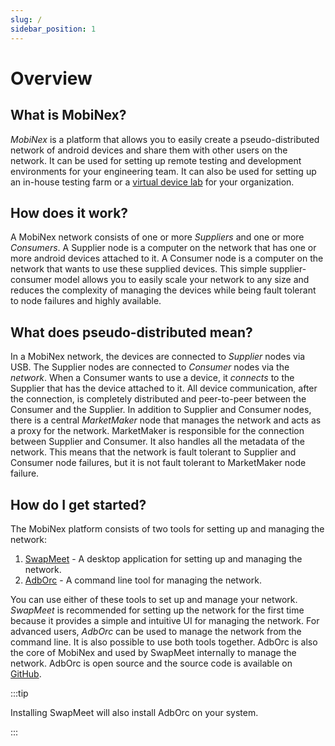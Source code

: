 ```yaml
---
slug: /
sidebar_position: 1
---
```


# Overview


## What is MobiNex?

*MobiNex* is a platform that allows you to easily create a pseudo-distributed network of android devices and
share them with other users on the network. It can be used for setting up remote testing and development
environments for your engineering team. It can also be used for setting up an in-house testing farm or
a [virtual device lab](https://mobinex.io/blog/why-setup-a-virtual-device-lab) for your organization.


## How does it work?

A MobiNex network consists of one or more *Suppliers* and one or more *Consumers*. A Supplier node is a
computer on the network that has one or more android devices attached to it. A Consumer node is a computer
on the network that wants to use these supplied devices. This simple supplier-consumer model allows you
to easily scale your network to any size and reduces the complexity of managing the devices while being
fault tolerant to node failures and highly available.

## What does pseudo-distributed mean?

In a MobiNex network, the devices are connected to *Supplier* nodes via USB. The Supplier nodes are
connected to *Consumer* nodes via the *network*. When a Consumer wants to use a device, it *connects* to
the Supplier that has the device attached to it. All device communication, after the connection, is
completely distributed and peer-to-peer between the Consumer and the Supplier. In addition to
Supplier and Consumer nodes, there is a central *MarketMaker* node that manages the network and acts
as a proxy for the network. MarketMaker is responsible for the connection between Supplier and
Consumer. It also handles all the metadata of the network. This means that the network is fault
tolerant to Supplier and Consumer node failures, but it is not fault tolerant to MarketMaker node failure.

## How do I get started?

The MobiNex platform consists of two tools for setting up and managing the network:

1. [SwapMeet](/category/swapmeet-gui) - A desktop application for setting up and managing the network.
2. [AdbOrc](/category/adborc-cli) - A command line tool for managing the network.

You can use either of these tools to set up and manage your network. *SwapMeet* is recommended for
setting up the network for the first time because it provides a simple and intuitive UI for managing
the network. For advanced users, *AdbOrc* can be used to manage the network from the command line.
It is also possible to use both tools together. AdbOrc is also the core of MobiNex
and used by SwapMeet internally to manage the network. AdbOrc is open source and the source code is
available on [GitHub](https://github.com/mobi-nex/adborc.git).


:::tip

Installing SwapMeet will also install AdbOrc on your system.

:::